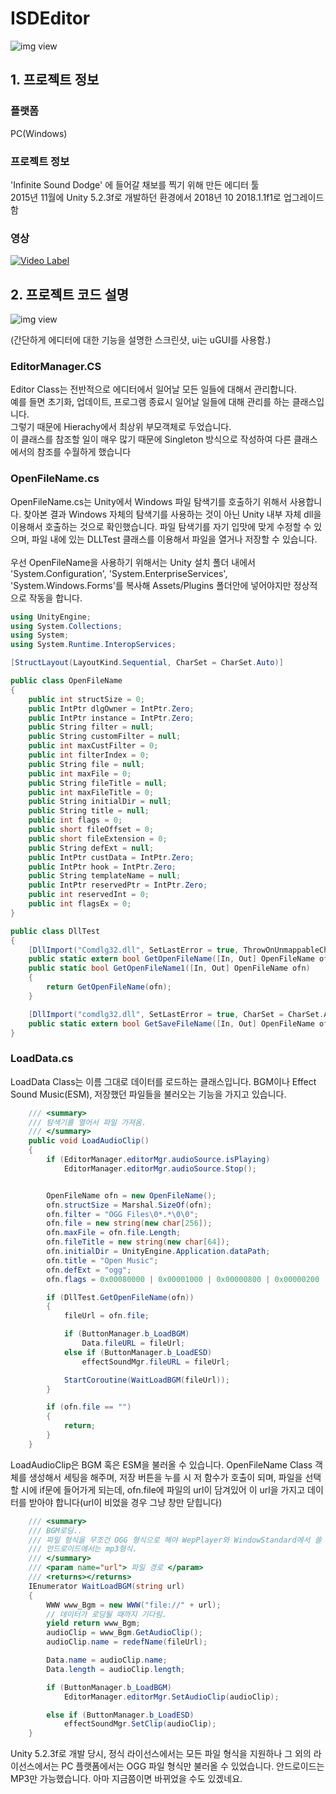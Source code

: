 # ISDEditor

![img view][1]

[1]: https://scontent-icn1-1.xx.fbcdn.net/v/t1.0-9/13442329_873351602794391_7955708399430878779_n.jpg?_nc_cat=105&_nc_ht=scontent-icn1-1.xx&oh=b02dcf1a1b0e3c541d2a7327e52e954a&oe=5C8A5C97 (preview)

## 1. 프로젝트 정보

### 플랫폼 
PC(Windows)

### 프로젝트 정보
'Infinite Sound Dodge' 에 들어갈 채보를 찍기 위해 만든 에디터 툴</br>
2015년 11월에 Unity 5.2.3f로 개발하던 환경에서 2018년 10 2018.1.1f1로 업그레이드 함

### 영상
[![Video Label](http://img.youtube.com/vi/Cc_Bc2ZyBZ0/0.jpg)](https://youtu.be/Cc_Bc2ZyBZ0?t=0s)


## 2. 프로젝트 코드 설명

![img view][2]

[2]: https://scontent-icn1-1.xx.fbcdn.net/v/t1.0-9/44843876_1727730660689810_971326632314798080_n.jpg?_nc_cat=100&_nc_ht=scontent-icn1-1.xx&oh=2ddd58d2e2a1a51d7a780475ad9a0d6b&oe=5C514F26 (preview)
(간단하게 에디터에 대한 기능을 설명한 스크린샷, ui는 uGUI를 사용함.)</br>


### EditorManager.CS
Editor Class는 전반적으로 에디터에서 일어날 모든 일들에 대해서 관리합니다.</br>
예를 들면 초기화, 업데이트, 프로그램 종료시 일어날 일들에 대해 관리를 하는 클래스입니다.</br>
그렇기 때문에 Hierachy에서 최상위 부모객체로 두었습니다.</br>
이 클래스를 참조할 일이 매우 많기 때문에 Singleton 방식으로 작성하여 다른 클래스에서의 참조를 수월하게 했습니다</br>
### OpenFileName.cs
OpenFileName.cs는 Unity에서 Windows 파일 탐색기를 호출하기 위해서 사용합니다. 찾아본 결과 Windows 자체의 탐색기를 사용하는 것이 아닌 Unity 내부 자체 dll을 이용해서 호출하는 것으로 확인했습니다. 파일 탐색기를 자기 입맛에 맞게 수정할 수 있으며, 파일 내에 있는 DLLTest 클래스를 이용해서 파일을 열거나 저장할 수 있습니다.</br></br>
우선 OpenFileName을 사용하기 위해서는 Unity 설치 폴더 내에서 'System.Configuration', 'System.EnterpriseServices', 'System.Windows.Forms'를 복사해 Assets/Plugins 폴더안에 넣어야지만 정상적으로 작동을 합니다.</br>
```c#
using UnityEngine;
using System.Collections;
using System;
using System.Runtime.InteropServices;

[StructLayout(LayoutKind.Sequential, CharSet = CharSet.Auto)]

public class OpenFileName
{
    public int structSize = 0;
    public IntPtr dlgOwner = IntPtr.Zero;
    public IntPtr instance = IntPtr.Zero;
    public String filter = null;
    public String customFilter = null;
    public int maxCustFilter = 0;
    public int filterIndex = 0;
    public String file = null;
    public int maxFile = 0;
    public String fileTitle = null;
    public int maxFileTitle = 0;
    public String initialDir = null;
    public String title = null;
    public int flags = 0;
    public short fileOffset = 0;
    public short fileExtension = 0;
    public String defExt = null;
    public IntPtr custData = IntPtr.Zero;
    public IntPtr hook = IntPtr.Zero;
    public String templateName = null;
    public IntPtr reservedPtr = IntPtr.Zero;
    public int reservedInt = 0;
    public int flagsEx = 0;
}

public class DllTest
{
    [DllImport("Comdlg32.dll", SetLastError = true, ThrowOnUnmappableChar = true, CharSet = CharSet.Auto)]
    public static extern bool GetOpenFileName([In, Out] OpenFileName ofn);
    public static bool GetOpenFileName1([In, Out] OpenFileName ofn)
    {
        return GetOpenFileName(ofn);
    }

    [DllImport("comdlg32.dll", SetLastError = true, CharSet = CharSet.Auto)]
    public static extern bool GetSaveFileName([In, Out] OpenFileName ofn);
}
```
### LoadData.cs
LoadData Class는 이름 그대로 데이터를 로드하는 클래스입니다. BGM이나 Effect Sound Music(ESM), 저장했던 파일들을 불러오는 기능을 가지고 있습니다.
```c#
    /// <summary>
    /// 탐색기를 열어서 파일 가져옴.
    /// </summary>
    public void LoadAudioClip()
    {
        if (EditorManager.editorMgr.audioSource.isPlaying)
            EditorManager.editorMgr.audioSource.Stop();


        OpenFileName ofn = new OpenFileName();
        ofn.structSize = Marshal.SizeOf(ofn);
        ofn.filter = "OGG Files\0*.*\0\0";
        ofn.file = new string(new char[256]);
        ofn.maxFile = ofn.file.Length;
        ofn.fileTitle = new string(new char[64]);
        ofn.initialDir = UnityEngine.Application.dataPath;
        ofn.title = "Open Music";
        ofn.defExt = "ogg";
        ofn.flags = 0x00080000 | 0x00001000 | 0x00000800 | 0x00000200 | 0x00000008;

        if (DllTest.GetOpenFileName(ofn))
        {
            fileUrl = ofn.file;

            if (ButtonManager.b_LoadBGM)
                Data.fileURL = fileUrl;
            else if (ButtonManager.b_LoadESD)
                effectSoundMgr.fileURL = fileUrl;

            StartCoroutine(WaitLoadBGM(fileUrl));
        }

        if (ofn.file == "")
        {
            return;
        }
    }
```
LoadAudioClip은 BGM 혹은 ESM을 불러올 수 있습니다. OpenFileName Class 객체를 생성해서 세팅을 해주며, 저장 버튼을 누를 시 저 함수가 호출이 되며, 파일을 선택할 시에 if문에 들어가게 되는데, ofn.file에 파일의 url이 담겨있어 이 url을 가지고 데이터를 받아야 합니다(url이 비었을 경우 그냥 창만 닫힙니다)
```c#
    /// <summary>
    /// BGM로딩..
    /// 파일 형식을 무조건 OGG 형식으로 해야 WepPlayer와 WindowStandard에서 쓸 수 있다.
    /// 안드로이드에서는 mp3형식.
    /// </summary>
    /// <param name="url"> 파일 경로 </param>
    /// <returns></returns>
    IEnumerator WaitLoadBGM(string url)
    {
        WWW www_Bgm = new WWW("file://" + url);
        // 데이터가 로딩될 때까지 기다림.
        yield return www_Bgm;
        audioClip = www_Bgm.GetAudioClip();
        audioClip.name = redefName(fileUrl);

        Data.name = audioClip.name;
        Data.length = audioClip.length;

        if (ButtonManager.b_LoadBGM)
            EditorManager.editorMgr.SetAudioClip(audioClip);

        else if (ButtonManager.b_LoadESD)
            effectSoundMgr.SetClip(audioClip);
    }
```
Unity 5.2.3f로 개발 당시, 정식 라이선스에서는 모든 파일 형식을 지원하나 그 외의 라이선스에서는 PC 플랫폼에서는 OGG 파일 형식만 불러올 수 있었습니다. 안드로이드는 MP3만 가능했습니다. 아마 지금쯤이면 바뀌었을 수도 있겠네요.
